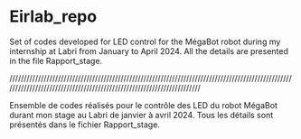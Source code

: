 # Eirlab_repo

Set of codes developed for LED control for the MégaBot robot during my internship at Labri from January to April 2024. All the details are presented in the file Rapport_stage.

//////////////////////////////////////////////////////////////////////////////////////////////////////////////////////////////////////////////////////////////////////

Ensemble de codes réalisés pour le contrôle des LED du robot MégaBot durant mon stage au Labri de janvier à avril 2024. Tous les détails sont présentés dans le fichier Rapport_stage.

